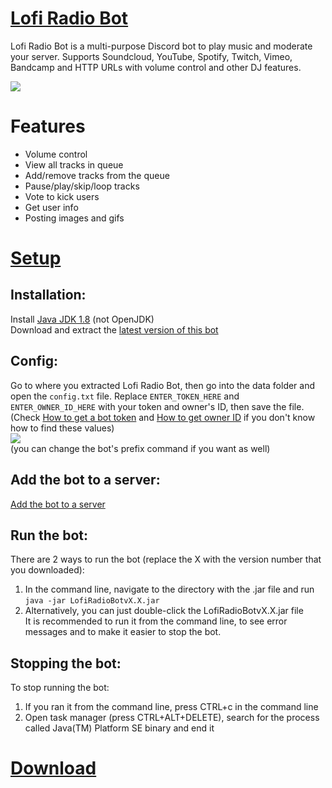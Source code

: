# [Lofi Radio Bot](https://github.com/William010x/JavaBot/wiki)

Lofi Radio Bot is a multi-purpose Discord bot to play music and moderate your server. Supports Soundcloud, YouTube, Spotify, Twitch, Vimeo, Bandcamp and HTTP URLs with volume control and other DJ features.

![](https://i.imgur.com/B6WrfPe.png)

# Features
- Volume control
- View all tracks in queue
- Add/remove tracks from the queue
- Pause/play/skip/loop tracks
- Vote to kick users
- Get user info
- Posting images and gifs

# [Setup](https://github.com/William010x/JavaBot/wiki/Setup)

## Installation:
Install [Java JDK 1.8](https://www.google.com/search?q=download+jdk+8&cad=h) (not OpenJDK)\
Download and extract the [latest version of this bot](https://github.com/William010x/LofiRadioBot/releases)

## Config:
Go to where you extracted Lofi Radio Bot, then go into the data folder and open the `config.txt` file. Replace `ENTER_TOKEN_HERE` and `ENTER_OWNER_ID_HERE` with your token and owner's ID, then save the file. \
(Check [How to get a bot token](https://github.com/William010x/LofiRadioBot/wiki/How-to-get-a-bot-token) and [How to get owner ID](https://github.com/William010x/LofiRadioBot/wiki/How-to-get-owner-ID) if you don't know how to find these values)\
![](https://i.imgur.com/zNwl7pX.png)\
(you can change the bot's prefix command if you want as well)

## Add the bot to a server:
[Add the bot to a server](https://github.com/William010x/LofiRadioBot/wiki/Add-the-bot-to-a-server)

## Run the bot:
There are 2 ways to run the bot (replace the X with the version number that you downloaded):
1. In the command line, navigate to the directory with the .jar file and run `java -jar LofiRadioBotvX.X.jar` 
2. Alternatively, you can just double-click the LofiRadioBotvX.X.jar file\
It is recommended to run it from the command line, to see error messages and to make it easier to stop the bot.

## Stopping the bot:
To stop running the bot:
1. If you ran it from the command line, press CTRL+c in the command line
2. Open task manager (press CTRL+ALT+DELETE), search for the process called Java(TM) Platform SE binary and end it

# [Download](https://github.com/William010x/LofiRadioBot/releases)
